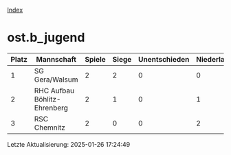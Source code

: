 [Index](./README.md)

# ost.b_jugend

| Platz |  Mannschaft |  Spiele |  Siege |  Unentschieden |  Niederlagen |  Tore |  Differenz |  Punkte | 
| --- |  --- |  --- |  --- |  --- |  --- |  --- |  --- |  --- |  
|  1 |   SG Gera/Walsum |   2 |   2 |   0 |   0 |   24:2 |   22 |   6 |  
|  2 |   RHC Aufbau Böhlitz-Ehrenberg |   2 |   1 |   0 |   1 |   10:21 |   -11 |   3 |  
|  3 |   RSC Chemnitz |   2 |   0 |   0 |   2 |   2:13 |   -11 |   0 |  


Letzte Aktualisierung: 2025-01-26 17:24:49